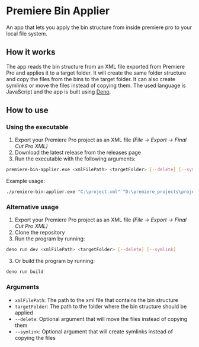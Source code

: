 # Premiere Bin Applier
An app that lets you apply the bin structure from inside premiere pro to your local file system.

## How it works
The app reads the bin structure from an XML file exported from Premiere Pro and applies it to a target folder.
It will create the same folder structure and copy the files from the bins to the target folder.
It can also create symlinks or move the files instead of copying them.
The used language is JavaScript and the app is built using [Deno](https://deno.com).

## How to use
### Using the executable
1. Export your Premiere Pro project as an XML file _(File -> Export -> Final Cut Pro XML)_
2. Download the latest release from the releases page
3. Run the executable with the following arguments:
```bash
premiere-bin-applier.exe <xmlFilePath> <targetFolder> [--delete] [--symlink]
```
Example usage:
```bash
./premiere-bin-applier.exe "C:\project.xml" "D:\premiere_projects\project\src" --delete
```

### Alternative usage
1. Export your Premiere Pro project as an XML file _(File -> Export -> Final Cut Pro XML)_
2. Clone the repository
3. Run the program by running:
```bash
deno run dev <xmlFilePath> <targetFolder> [--delete] [--symlink]
```
3. Or build the program by running:
```bash
deno run build
```

### Arguments
- ```xmlFilePath```: The path to the xml file that contains the bin structure
- ```targetFolder```: The path to the folder where the bin structure should be applied
- ```--delete```: Optional argument that will move the files instead of copying them
- ```--symlink```: Optional argument that will create symlinks instead of copying the files